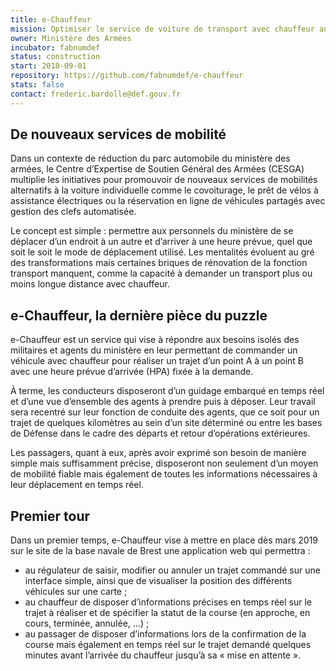 ```yaml
---
title: e-Chauffeur
mission: Optimiser le service de voiture de transport avec chauffeur au sein des bases de défense
owner: Ministère des Armées
incubator: fabnumdef
status: construction
start: 2018-09-01
repository: https://github.com/fabnumdef/e-chauffeur
stats: false
contact: frederic.bardolle@def.gouv.fr
---
```


## De nouveaux services de mobilité

Dans un contexte de réduction du parc automobile du ministère des armées, le Centre d’Expertise de Soutien Général des Armées (CESGA) multiplie les initiatives pour promouvoir de nouveaux services de mobilités alternatifs à la voiture individuelle comme le covoiturage, le prêt de vélos à assistance électriques ou la réservation en ligne de véhicules partagés avec gestion des clefs automatisée.

Le concept est simple : permettre aux personnels du ministère de se déplacer d’un endroit à un autre et d’arriver à une heure prévue, quel que soit le soit le mode de déplacement utilisé. Les mentalités évoluent au gré des transformations mais certaines briques de rénovation de la fonction transport manquent, comme la capacité à demander un transport plus ou moins longue distance avec chauffeur.

## e-Chauffeur, la dernière pièce du puzzle

e-Chauffeur est un service qui vise à répondre aux besoins isolés des militaires et agents du ministère en leur permettant de commander un véhicule avec chauffeur pour réaliser un trajet d’un point A à un point B avec une heure prévue d’arrivée (HPA) fixée à la demande.

À terme, les conducteurs disposeront d’un guidage embarqué en temps réel et d’une vue d’ensemble des agents à prendre puis à déposer. Leur travail sera recentré sur leur fonction de conduite des agents, que ce soit pour un trajet de quelques kilomètres au sein d’un site déterminé ou entre les bases de Défense dans le cadre des départs et retour d’opérations extérieures.

Les passagers, quant à eux, après avoir exprimé son besoin de manière simple mais suffisamment précise, disposeront non seulement d’un moyen de mobilité fiable mais également de toutes les informations nécessaires à leur déplacement en temps réel.

## Premier tour

Dans un premier temps, e-Chauffeur vise à mettre en place dès mars 2019 sur le site de la base navale de Brest une application web qui permettra :

* au régulateur de saisir, modifier ou annuler un trajet commandé sur une interface simple, ainsi que de visualiser la position des différents véhicules sur une carte ;
* au chauffeur de disposer d’informations précises en temps réel sur le trajet à réaliser et de spécifier la statut de la course (en approche, en cours, terminée, annulée, …) ;
* au passager de disposer d’informations lors de la confirmation de la course mais également en temps réel sur le trajet demandé quelques minutes avant l’arrivée du chauffeur jusqu’à sa « mise en attente ».
